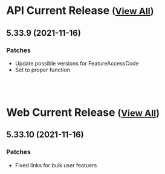 
# API Current Release <small>([View All](/API.md))</small>
## 5.33.9 (2021-11-16)
### Patches 

- Update possible versions for FeatureAccessCode
- Set to proper function

<br><br>
# Web Current Release <small>([View All](/Web.md))</small>
## 5.33.10 (2021-11-16)
### Patches 

- Fixed links for bulk user featuers

  